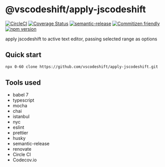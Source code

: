 # @vscodeshift/apply-jscodeshift

[![CircleCI](https://circleci.com/gh/vscodeshift/apply-jscodeshift.svg?style=svg)](https://circleci.com/gh/vscodeshift/apply-jscodeshift)
[![Coverage Status](https://codecov.io/gh/vscodeshift/apply-jscodeshift/branch/master/graph/badge.svg)](https://codecov.io/gh/vscodeshift/apply-jscodeshift)
[![semantic-release](https://img.shields.io/badge/%20%20%F0%9F%93%A6%F0%9F%9A%80-semantic--release-e10079.svg)](https://github.com/semantic-release/semantic-release)
[![Commitizen friendly](https://img.shields.io/badge/commitizen-friendly-brightgreen.svg)](http://commitizen.github.io/cz-cli/)
[![npm version](https://badge.fury.io/js/%40vscodeshift%2Fapply-jscodeshift.svg)](https://badge.fury.io/js/%40vscodeshift%2Fapply-jscodeshift)

apply jscodeshift to active text editor, passing selected range as options

## Quick start

```sh
npx 0-60 clone https://github.com/vscodeshift/apply-jscodeshift.git
```

## Tools used

- babel 7
- typescript
- mocha
- chai
- istanbul
- nyc
- eslint
- prettier
- husky
- semantic-release
- renovate
- Circle CI
- Codecov.io

